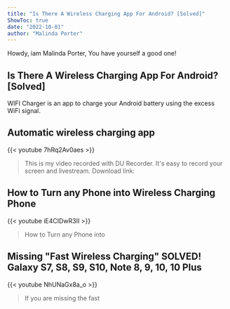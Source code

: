 ```yaml
---
title: "Is There A Wireless Charging App For Android? [Solved]"
ShowToc: true 
date: "2022-10-01"
author: "Malinda Porter" 
---
```


Howdy, iam Malinda Porter, You have yourself a good one!
## Is There A Wireless Charging App For Android? [Solved]
WIFI Charger is an app to charge your Android battery using the excess WiFi signal.

## Automatic wireless charging app
{{< youtube 7hRq2Av0aes >}}
>This is my video recorded with DU Recorder. It's easy to record your screen and livestream. Download link: 

## How to Turn any Phone into Wireless Charging Phone
{{< youtube iE4CIDwR3II >}}
>How to Turn any Phone into 

## Missing "Fast Wireless Charging" SOLVED! Galaxy S7, S8, S9, S10, Note 8, 9, 10, 10 Plus
{{< youtube NhUNaGx8a_o >}}
>If you are missing the fast 

